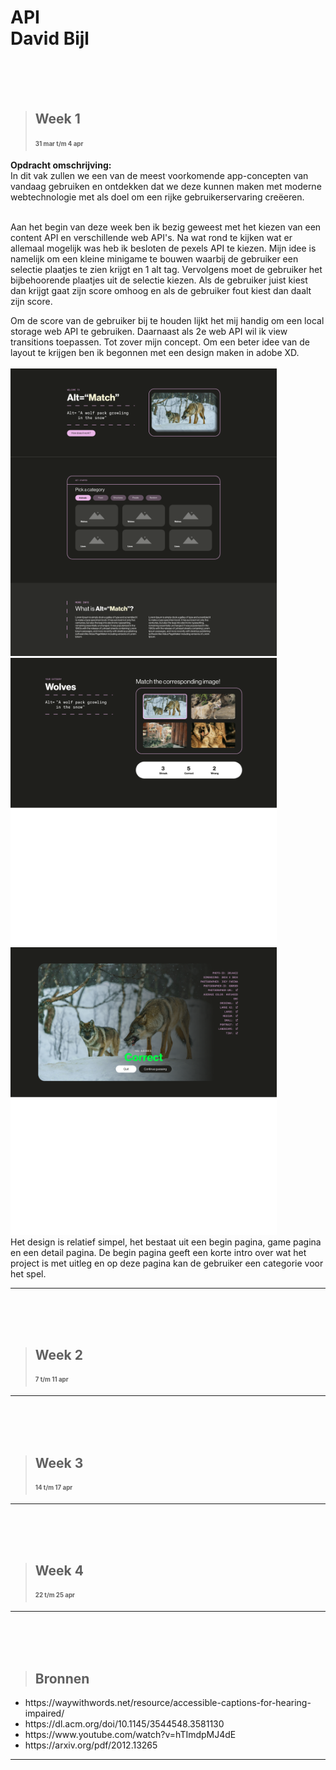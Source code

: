 # API <br> David Bijl

<br>
<br>
<br>

> ## Week 1
> **<sub><sup>31 mar t/m 4 apr</sup></sub>**

**Opdracht omschrijving:** <br>
In dit vak zullen we een van de meest voorkomende app-concepten van vandaag gebruiken en ontdekken dat we deze kunnen maken met moderne webtechnologie met als doel om een rijke gebruikerservaring creëeren.<br><br>

Aan het begin van deze week ben ik bezig geweest met het kiezen van een content API en verschillende web API's. Na wat rond te kijken wat er allemaal mogelijk was heb ik besloten de pexels API te kiezen. Mijn idee is namelijk om een kleine minigame te bouwen waarbij de gebruiker een selectie plaatjes te zien krijgt en 1 alt tag. Vervolgens moet de gebruiker het bijbehoorende plaatjes uit de selectie kiezen. Als de gebruiker juist kiest dan krijgt gaat zijn score omhoog en als de gebruiker fout kiest dan daalt zijn score.

Om de score van de gebruiker bij te houden lijkt het mij handig om een local storage web API te gebruiken. Daarnaast als 2e web API wil ik view transitions toepassen. Tot zover mijn concept.
Om een beter idee van de layout te krijgen ben ik begonnen met een design maken in adobe XD.<br><br>
<img src="./readme-images/start-page.png" width="426" height="460">
<img src="./readme-images/game-page.png" width="426" height="460">
<img src="./readme-images/detail-page.png" width="426" height="460"><br>
Het design is relatief simpel, het bestaat uit een begin pagina, game pagina en een detail pagina. De begin pagina geeft een korte intro over wat het project is met uitleg en op deze pagina kan de gebruiker een categorie voor het spel.

---

<br>
<br>
<br>

> ## Week 2
> **<sub><sup>7 t/m 11 apr</sup></sub>**

---

<br>
<br>
<br>

> ## Week 3
> **<sub><sup>14 t/m 17 apr</sup></sub>**

---

<br>
<br>
<br>

> ## Week 4
> **<sub><sup>22 t/m 25 apr</sup></sub>**

---

<br>
<br>
<br>

> ## Bronnen

<ul>
    <li>https://waywithwords.net/resource/accessible-captions-for-hearing-impaired/</li>
    <li>https://dl.acm.org/doi/10.1145/3544548.3581130</li>
    <li>https://www.youtube.com/watch?v=hTImdpMJ4dE</li>
    <li>https://arxiv.org/pdf/2012.13265</li>
</ul>

---